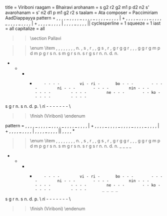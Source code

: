 title = Viriboni
raagam = Bhairavi
arohanam = s g2 r2 g2 m1 p d2 n2 s'
avarohanam = s' n2 d1 p m1 g2 r2 s
taalam = Ata
composer = Paccimiriam AadDiappayya
pattern =  , , , , _ , , , , _ , , , , _ , , , , _ , , , , | + , , , , _ , , , , _ , , , , _ , , , , _ , , , , | + , , , , _ , , , , | , , , , _ , , , , ||
cyclesperline = 1
squeeze = 1
iast = all
capitalize = all

>> \section Pallavi

>> \enum
>> \item
, , , ,         , , , ,         n. , s ,        r , , g         s , r ,         g r g g         r , , ,         g g r g         m p d m         p g r s         n. s m g        r s n. s        r g s r         n. n. d. n.
- - - -         - - - -         vi - ri -       bo - - -        - - - -         ni - - -        - - - -         nin - - -       - - - -         - - - -         ne - - -        - - ko -        - - - -         - - - -
s g r n.        s n. d. p. \\
ri - - -        - - - -    \\
>> \finish (Viriboni)
>> \endenum

pattern =  , , , , _ , , , , _ , , , , _ , , , , _ , , , , | + , , , , _ , , , , _ , , , , _ , , , , _ , , , , | + , , , , _ , , , , | , , , , _ , , , , || , , , , *
>> \enum
>> \item
, , , ,         , , , ,         n. , s ,        r , , g         s , r ,         g r g g         r , , ,         g g r g         m p d m         p g r s         n. s m g        r s n. s        r g s r         n. n. d. n.   _ _ _ _
- - - -         - - - -         vi - ri -       bo - - -        - - - -         ni - - -        - - - -         nin - - -       - - - -         - - - -         ne - - -        - - ko -        - - - -         - - - -       _ _ _ _
s g r n.        s n. d. p. \\
ri - - -        - - - -    \\
>> \finish (Viriboni)
>> \endenum
